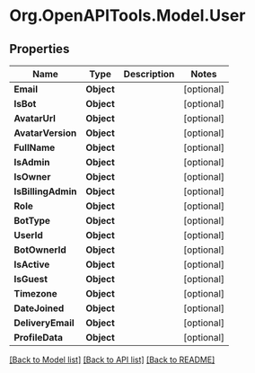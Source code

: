 
# Org.OpenAPITools.Model.User

## Properties

Name | Type | Description | Notes
------------ | ------------- | ------------- | -------------
**Email** | **Object** |  | [optional] 
**IsBot** | **Object** |  | [optional] 
**AvatarUrl** | **Object** |  | [optional] 
**AvatarVersion** | **Object** |  | [optional] 
**FullName** | **Object** |  | [optional] 
**IsAdmin** | **Object** |  | [optional] 
**IsOwner** | **Object** |  | [optional] 
**IsBillingAdmin** | **Object** |  | [optional] 
**Role** | **Object** |  | [optional] 
**BotType** | **Object** |  | [optional] 
**UserId** | **Object** |  | [optional] 
**BotOwnerId** | **Object** |  | [optional] 
**IsActive** | **Object** |  | [optional] 
**IsGuest** | **Object** |  | [optional] 
**Timezone** | **Object** |  | [optional] 
**DateJoined** | **Object** |  | [optional] 
**DeliveryEmail** | **Object** |  | [optional] 
**ProfileData** | **Object** |  | [optional] 

[[Back to Model list]](../README.md#documentation-for-models)
[[Back to API list]](../README.md#documentation-for-api-endpoints)
[[Back to README]](../README.md)

